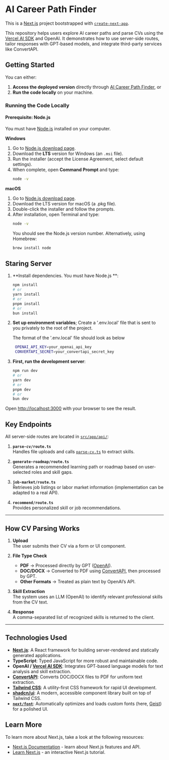 # AI Career Path Finder

This is a [Next.js](https://nextjs.org) project bootstrapped with [`create-next-app`](https://nextjs.org/docs/app/api-reference/cli/create-next-app).

This repository helps users explore AI career paths and parse CVs using the [Vercel AI SDK](https://sdk.vercel.ai) and OpenAI. It demonstrates how to use server-side routes, tailor responses with GPT-based models, and integrate third-party services like ConvertAPI.

## Getting Started

You can either:

1. **Access the deployed version** directly through [AI Career Path Finder](https://ai-career-path-finder.vercel.app/), or
2. **Run the code locally** on your machine.

### Running the Code Locally

#### Prerequisite: Node.js

You must have [Node.js](https://nodejs.org/en) installed on your computer.

**Windows**

1. Go to [Node.js download page](https://nodejs.org/en).
2. Download the **LTS** version for Windows (an `.msi` file).
3. Run the installer (accept the License Agreement, select default settings).
4. When complete, open **Command Prompt** and type:
   ```bash
   node -v
   ```

**macOS**

1. Go to [Node.js download page](https://nodejs.org/en).
2. Download the LTS version for macOS (a .pkg file).
3. Double-click the installer and follow the prompts.
4. After installation, open Terminal and type:
   ```bash
   node -v
   ```
   You should see the Node.js version number. Alternatively, using Homebrew:
   ```bash
   brew install node
   ```

## Staring Server

1. **Install dependencies. You must have Node.js **:

   ```bash
   npm install
   # or
   yarn install
   # or
   pnpm install
   # or
   bun install
   ```

2. **Set up environment variables**;
   Create a '.env.local' file that is sent to you privately to the root of the project.

   The format of the '.env.local' file should look as below

   ```bash
    OPENAI_API_KEY=your_openai_api_key
    CONVERTAPI_SECRET=your_convertapi_secret_key
   ```

3. **First, run the development server**:

   ```bash
   npm run dev
   # or
   yarn dev
   # or
   pnpm dev
   # or
   bun dev
   ```

Open [http://localhost:3000](http://localhost:3000) with your browser to see the result.

## Key Endpoints

All server-side routes are located in [`src/app/api/`](./src/app/api/):

1. **`parse-cv/route.ts`**  
   Handles file uploads and calls [`parse-cv.ts`](./src/lib/parse-cv.ts) to extract skills.

2. **`generate-roadmap/route.ts`**  
   Generates a recommended learning path or roadmap based on user-selected roles and skill gaps.

3. **`job-market/route.ts`**  
   Retrieves job listings or labor market information (implementation can be adapted to a real API).

4. **`recommend/route.ts`**  
   Provides personalized skill or job recommendations.

---

## How CV Parsing Works

1. **Upload**  
   The user submits their CV via a form or UI component.

2. **File Type Check**

   - **PDF** → Processed directly by GPT ([OpenAI](https://platform.openai.com/)).
   - **DOC/DOCX** → Converted to PDF using [ConvertAPI](https://www.convertapi.com/), then processed by GPT.
   - **Other Formats** → Treated as plain text by OpenAI’s API.

3. **Skill Extraction**  
   The system uses an LLM (OpenAI) to identify relevant professional skills from the CV text.

4. **Response**  
   A comma-separated list of recognized skills is returned to the client.

---

## Technologies Used

- **[Next.js](https://nextjs.org)**: A React framework for building server-rendered and statically generated applications.
- **TypeScript**: Typed JavaScript for more robust and maintainable code.
- **OpenAI / [Vercel AI SDK](https://sdk.vercel.ai)**: Integrates GPT-based language models for text analysis and skill extraction.
- **[ConvertAPI](https://www.convertapi.com/)**: Converts DOC/DOCX files to PDF for uniform text extraction.
- **[Tailwind CSS](https://tailwindcss.com/)**: A utility-first CSS framework for rapid UI development.
- **[shadcn/ui](https://ui.shadcn.com/)**: A modern, accessible component library built on top of Tailwind CSS.
- **[`next/font`](https://nextjs.org/docs/app/building-your-application/optimizing/fonts)**: Automatically optimizes and loads custom fonts (here, [Geist](https://vercel.com/font)) for a polished UI.

## Learn More

To learn more about Next.js, take a look at the following resources:

- [Next.js Documentation](https://nextjs.org/docs) - learn about Next.js features and API.
- [Learn Next.js](https://nextjs.org/learn) - an interactive Next.js tutorial.
